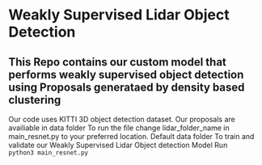 # Weakly Supervised Lidar Object Detection
## This Repo contains our custom model that performs weakly supervised object detection using Proposals generataed by density based clustering
Our code uses KITTI 3D object detection dataset. Our proposals are availiable in data folder
To run the file change lidar_folder_name in main_resnet.py to your preferred location. Default data folder
To train and validate our Weakly Supervised Lidar Object detection Model Run  
``` python3 main_resnet.py ```

